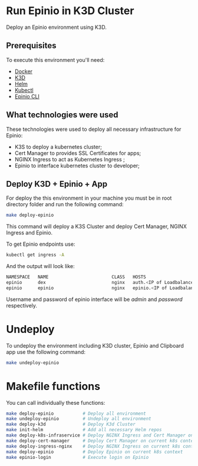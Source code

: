 # Run Epinio in K3D Cluster

Deploy an Epinio environment using K3D. 

## Prerequisites

To execute this environment you'll need:

- [Docker](https://docs.docker.com/engine/install/ubuntu/)
- [K3D](https://k3d.io/v5.4.7/#installation)
- [Helm](https://helm.sh/docs/intro/install/)
- [Kubectl](https://kubernetes.io/docs/tasks/tools/#kubectl)
- [Epinio CLI](https://docs.epinio.io/installation/install_epinio_cli)

## What technologies were used

These technologies were used to deploy all necessary infrastructure for Epinio:

- K3S to deploy a kubernetes cluster;
- Cert Manager to provides SSL Certificates for apps;
- NGINX Ingress to act as Kubernetes Ingress ;
- Epinio to interface kubernetes cluster to developer;

## Deploy K3D + Epinio + App

For deploy the this environment in your machine you must be in root directory folder and run the following command:

``` bash
make deploy-epinio
```

This command will deploy a K3S Cluster and deploy Cert Manager, NGINX Ingress and Epinio.

To get Epinio endpoints use:

```bash
kubectl get ingress -A
```

And the output will look like:

```bash
NAMESPACE   NAME                        CLASS   HOSTS                                               ADDRESS                PORTS     AGE
epinio      dex                         nginx   auth.<IP of Loadbalancer>.omg.howdoi.website        <IP of Loadbalancer>   80, 443   xxx
epinio      epinio                      nginx   epinio.<IP of Loadbalancer>.omg.howdoi.website      <IP of Loadbalancer>   80, 443   xxx
```

Username and password of epinio interface will be *admin* and *password* respectively.

# Undeploy

To undeploy the environment including K3D cluster, Epinio and Clipboard app use the following command:

```bash
make undeploy-epinio
```

# Makefile functions

You can call individually these functions:

```bash
make deploy-epinio           # Deploy all environment
make undeploy-epinio         # Undeploy all environment
make deploy-k3d              # Deploy K3d Cluster
make init-helm               # Add all necessary Helm repos
make deploy-k8s-infraservice # Deploy NGINX Ingress and Cert Manager on current k8s context
make deploy-cert-manager     # Deploy Cert Manager on current k8s context
make deploy-ingress-nginx    # Deploy NGINX Ingress on current k8s context
make deploy-epinio           # Deploy Epinio on current k8s context
make epinio-login            # Execute login on Epinio
```